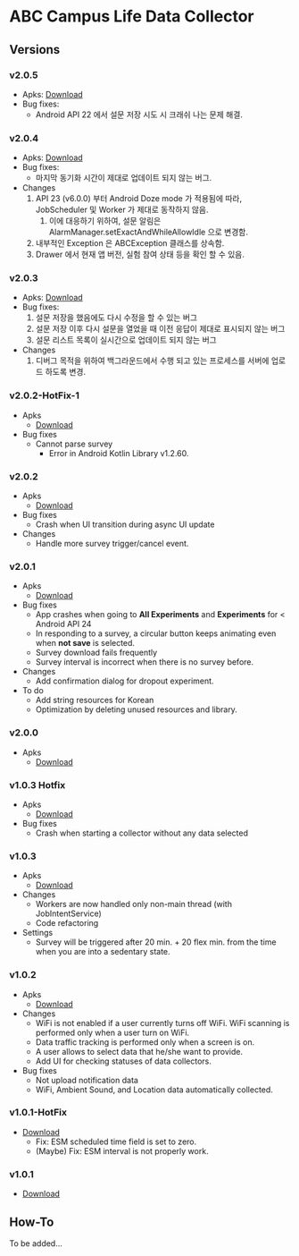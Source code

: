# ABC Campus Life Data Collector

## Versions
### v2.0.5
* Apks: [Download](./debug/kaist.iclab.abc-v2.0.5-debug.apk)
* Bug fixes:
    * Android API 22 에서 설문 저장 시도 시 크래쉬 나는 문제 해결.

### v2.0.4
* Apks: [Download](./debug/kaist.iclab.abc-v2.0.4-debug.apk)
* Bug fixes:
    * 마지막 동기화 시간이 제대로 업데이트 되지 않는 버그.
* Changes
    1. API 23 (v6.0.0) 부터 Android Doze mode 가 적용됨에 따라, JobScheduler 및 Worker 가 제대로 동작하지 않음.
        1. 이에 대응하기 위하여, 설문 알림은 AlarmManager.setExactAndWhileAllowIdle 으로 변경함.
    2. 내부적인 Exception 은 ABCException 클래스를 상속함.
    3. Drawer 에서 현재 앱 버전, 실험 참여 상태 등을 확인 할 수 있음.

### v2.0.3
* Apks: [Download](./debug/kaist.iclab.abc-v2.0.3-debug.apk)
* Bug fixes:
    1. 설문 저장을 했음에도 다시 수정을 할 수 있는 버그
    2. 설문 저장 이후 다시 설문을 열었을  때 이전 응답이 제대로 표시되지 않는 버그
    3. 설문 리스트 목록이 실시간으로 업데이트 되지 않는 버그
* Changes
    1. 디버그 목적을 위하여 백그라운드에서 수행 되고 있는 프로세스를 서버에 업로드 하도록 변경.

### v2.0.2-HotFix-1
* Apks
    * [Download](./release/kaist.iclab.abc-v2.0.2-HotFix-1-release.apk)
* Bug fixes
    * Cannot parse survey
        * Error in Android Kotlin Library v1.2.60.   

### v2.0.2
* Apks
    * [Download](./release/kaist.iclab.abc-v2.0.2-release.apk)
* Bug fixes
    * Crash when UI transition during async UI update
* Changes
    * Handle more survey trigger/cancel event.

### v2.0.1
* Apks
    * [Download](./debug/kaist.iclab.abc-v2.0.1-debug.apk)
* Bug fixes
    * App crashes when going to **All Experiments** and **Experiments** for < Android API 24
    * In responding to a survey, a circular button keeps animating even when **not save** is selected.
    * Survey download fails frequently
    * Survey interval is incorrect when there is no survey before.
* Changes
    * Add confirmation dialog for dropout experiment.
* To do
    * Add string resources for Korean
    * Optimization by deleting unused resources and library.

### v2.0.0
* Apks
    * [Download](./debug/kaist.iclab.abc-v2.0.0-debug.apk)

### v1.0.3 Hotfix
* Apks
    * [Download](./debug/kaist.iclab.abc-v1.0.3-HotFix-debug.apk)
* Bug fixes
    * Crash when starting a collector without any data selected

### v1.0.3
* Apks
    * [Download](./debug/kaist.iclab.abc-v1.0.3-debug.apk)
* Changes
    * Workers are now handled only non-main thread (with JobIntentService)
    * Code refactoring 
* Settings
    * Survey will be triggered after 20 min. + 20 flex min. from the time when you are into a sedentary state.

### v1.0.2
* Apks
    * [Download](./debug/kaist.iclab.abc-v1.0.2-debug.apk)
* Changes
    * WiFi is not enabled if a user currently turns off WiFi. WiFi scanning is performed only when a user turn on WiFi.
    * Data traffic tracking is performed only when a screen is on. 
    * A user allows to select data that he/she want to provide.
    * Add UI for checking statuses of data collectors.
* Bug fixes
    * Not upload notification data
    * WiFi, Ambient Sound, and Location data automatically collected.
       

### v1.0.1-HotFix
* [Download](./debug/kaist.iclab.abc-v1.0.1-debug.apk)
    * Fix: ESM scheduled time field is set to zero.
    * (Maybe) Fix: ESM interval is not properly work. 

### v1.0.1 
* [Download](./debug/kaist.iclab.abc-v1.0.1-debug.apk)

## How-To
To be added...